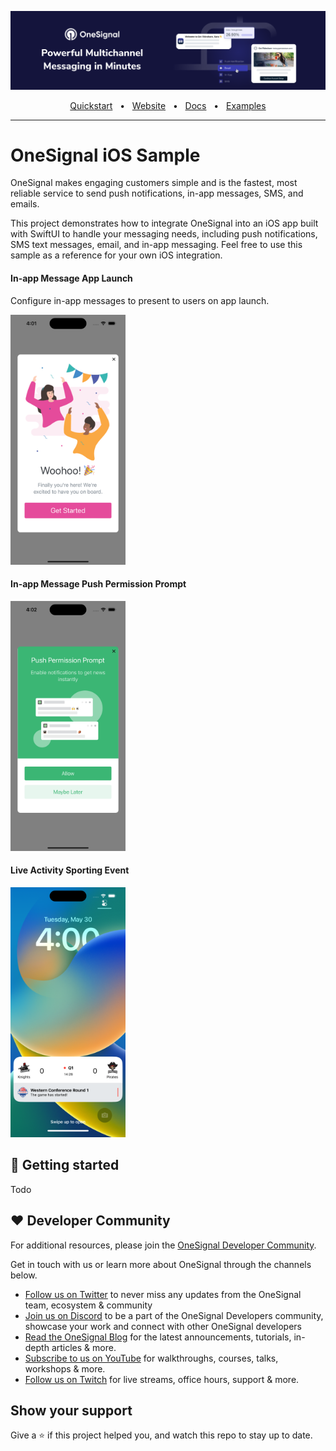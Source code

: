 ![OneSignal](https://github.com/OneSignal/.github/blob/439e36ade56b001643ff3b07eeaf95b20129f3e6/assets/onesignal-banner.png)

<div align="center">
  <a href="https://documentation.onesignal.com/docs/onboarding-with-onesignal" target="_blank">Quickstart</a>
  <span>&nbsp;&nbsp;•&nbsp;&nbsp;</span>
  <a href="https://onesignal.com/" target="_blank">Website</a>
  <span>&nbsp;&nbsp;•&nbsp;&nbsp;</span>
  <a href="https://documentation.onesignal.com/docs" target="_blank">Docs</a>
  <span>&nbsp;&nbsp;•&nbsp;&nbsp;</span>
  <a href="https://github.com/OneSignalDevelopers" target="_blank">Examples</a>
  <br />
  <hr />
</div>

# OneSignal iOS Sample

OneSignal makes engaging customers simple and is the fastest, most reliable service to send push notifications, in-app messages, SMS, and emails.

This project demonstrates how to integrate OneSignal into an iOS app built with SwiftUI to handle your messaging needs, including push notifications, SMS text messages, email, and in-app messaging. Feel free to use this sample as a reference for your own iOS integration.

#### In-app Message App Launch

Configure in-app messages to present to users on app launch.

<img src="./assets/launch-iam.png" alt="In-app Message app launch" style="height: 400px;">

#### In-app Message Push Permission Prompt

<img src="./assets/permission-prompt-iam.png" alt="Push permission prompt in-app message" style="height: 400px;">

#### Live Activity Sporting Event

<img src="./assets/live-activity.png" alt="Live activity for sporting event" style="height: 400px;">

## 🚦 Getting started

Todo

## ❤️ Developer Community

For additional resources, please join the [OneSignal Developer Community](https://onesignal.com/onesignal-developers).

Get in touch with us or learn more about OneSignal through the channels below.

- [Follow us on Twitter](https://twitter.com/onesignaldevs) to never miss any updates from the OneSignal team, ecosystem & community
- [Join us on Discord](https://discord.gg/EP7gf6Uz7G) to be a part of the OneSignal Developers community, showcase your work and connect with other OneSignal developers
- [Read the OneSignal Blog](https://onesignal.com/blog/) for the latest announcements, tutorials, in-depth articles & more.
- [Subscribe to us on YouTube](https://www.youtube.com/channel/UCe63d5EDQsSkOov-bIE_8Aw/featured) for walkthroughs, courses, talks, workshops & more.
- [Follow us on Twitch](https://www.twitch.tv/onesignaldevelopers) for live streams, office hours, support & more.

## Show your support

Give a ⭐️ if this project helped you, and watch this repo to stay up to date.
